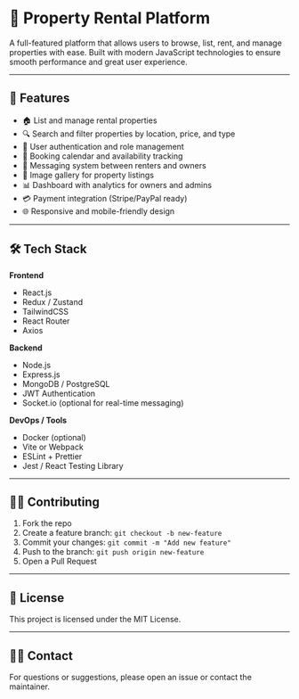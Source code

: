 
# 🏡 Property Rental Platform

A full-featured platform that allows users to browse, list, rent, and manage properties with ease. Built with modern JavaScript technologies to ensure smooth performance and great user experience.

---

## 🚀 Features

- 🏠 List and manage rental properties
- 🔍 Search and filter properties by location, price, and type
- 👥 User authentication and role management
- 📅 Booking calendar and availability tracking
- 💬 Messaging system between renters and owners
- 📸 Image gallery for property listings
- 📊 Dashboard with analytics for owners and admins
- 💳 Payment integration (Stripe/PayPal ready)
- 🌐 Responsive and mobile-friendly design

---

## 🛠 Tech Stack

**Frontend**  
- React.js  
- Redux / Zustand  
- TailwindCSS  
- React Router  
- Axios  

**Backend**  
- Node.js  
- Express.js  
- MongoDB / PostgreSQL  
- JWT Authentication  
- Socket.io (optional for real-time messaging)

**DevOps / Tools**  
- Docker (optional)  
- Vite or Webpack  
- ESLint + Prettier  
- Jest / React Testing Library  

---

## 🧑‍💻 Contributing

1. Fork the repo
2. Create a feature branch: `git checkout -b new-feature`
3. Commit your changes: `git commit -m "Add new feature"`
4. Push to the branch: `git push origin new-feature`
5. Open a Pull Request

---

## 📄 License

This project is licensed under the MIT License.

---

## 🙋‍♀️ Contact

For questions or suggestions, please open an issue or contact the maintainer.
